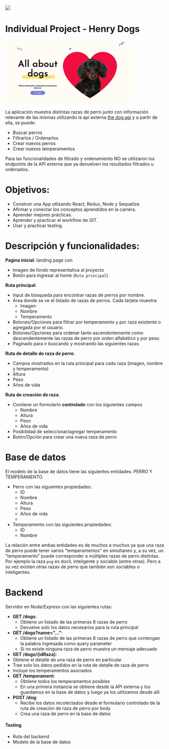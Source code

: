 <p align='left'>
    <img src='https://static.wixstatic.com/media/85087f_0d84cbeaeb824fca8f7ff18d7c9eaafd~mv2.png/v1/fill/w_160,h_30,al_c,q_85,usm_0.66_1.00_0.01/Logo_completo_Color_1PNG.webp' </img>
</p>

# Individual Project - Henry Dogs

<p align="left">
  <img height="200" src="./Captura de pantalla de 2021-03-04 12-27-28.png" />
</p>


La aplicación muestra distintas razas de perro junto con información relevante de las mismas utilizando la api externa [the dog api](https://thedogapi.com/) y a partir de ella, se puede:

  - Buscar perros
  - Filtrarlos / Ordenarlos
  - Crear nuevos perros
  - Crear nuevos temperamentos

Para las funcionalidades de filtrado y ordenamiento NO se utilizaron los endpoints de la API externa que ya devuelven los resultados filtrados u ordenados.

# Objetivos:

- Construir una App utlizando React, Redux, Node y Sequelize.
- Afirmar y conectar los conceptos aprendidos en la carrera.
- Aprender mejores prácticas.
- Aprender y practicar el workflow de GIT.
- Usar y practicar testing.

# Descripción y funcionalidades:

__Pagina inicial__: landing page con
- Imagen de fondo representativa al proyecto
- Botón para ingresar al home (`Ruta principal`)

__Ruta principal__: 
- Input de búsqueda para encontrar razas de perros por nombre.
- Área donde se ve el listado de razas de perros. Cada tarjeta muestra:
  - Imagen
  - Nombre
  - Temperamento          
- Botones/Opciones para filtrar por temperamento y por raza existente o agregada por el usuario.
- Botones/Opciones para ordenar tanto ascendentemente como descendentemente las razas de perro por orden alfabético y por peso.
- Paginado para ir buscando y mostrando las siguientes razas.

__Ruta de detalle de raza de perro__: 
- Campos mostrados en la ruta principal para cada raza (imagen, nombre y temperamento)
- Altura
- Peso
- Años de vida

__Ruta de creación de raza__:
- Contiene un formulario __controlado__ con los siguientes campos
  - Nombre
  - Altura 
  - Peso 
  - Años de vida
- Posibilidad de seleccionar/agregar temperamento
- Botón/Opción para crear una nueva raza de perro

# Base de datos

El modelo de la base de datos tiene las siguientes entidades: PERRO Y TEMPERAMENTO.

- Perro con las siguientes propiedades:
  - ID
  - Nombre 
  - Altura 
  - Peso 
  - Años de vida
  - 
- Temperamento con las siguientes propiedades:
  - ID
  - Nombre

La relación entre ambas entidades es de muchos a muchos ya que una raza de perro puede tener varios "temperamentos" en simultaneo y, a su vez, un "temperamento" puede corresponder a múltiples razas de perro distintas. Por ejemplo la raza `pug` es docil, inteligente y sociable (entre otras). Pero a su vez existen otras razas de perro que también son sociables o inteligentes.

# Backend

Servidor en Node/Express con las siguientes rutas:

- __GET /dogs__:
  - Obtiene un listado de las primeras 8 razas de perro
  - Devuelve solo los datos necesarios para la ruta principal
- __GET /dogs?name="..."__:
  - Obtiene un listado de las primeras 8 razas de perro que contengan la palabra ingresada como query parameter
  - Si no existe ninguna raza de perro muestra un mensaje adecuado
-  __GET /dogs/{idRaza}__:
  - Obtiene el detalle de una raza de perro en particular
  - Trae solo los datos pedidos en la ruta de detalle de raza de perro
  - Incluye los temperamentos asociados
- __GET /temperament__:
  - Obtiene todos los temperamentos posibles
  - En una primera instancia se obtiene desde la API externa y los guardamos en la base de datos y luego ya los utilizamos desde allí
- __POST /dog__:
  - Recibe los datos recolectados desde el formulario controlado de la ruta de creación de raza de perro por body
  - Crea una raza de perro en la base de datos

#### Testing

- Ruta del backend
- Modelo de la base de datos
